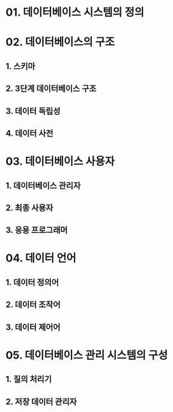 # 01. 데이터베이스 시스템의 정의

# 02. 데이터베이스의 구조
## 1. 스키마
## 2. 3단계 데이터베이스 구조
## 3. 데이터 독립성
## 4. 데이터 사전

# 03. 데이터베이스 사용자
## 1. 데이터베이스 관리자
## 2. 최종 사용자
## 3. 응용 프로그래머

# 04. 데이터 언어
## 1. 데이터 정의어
## 2. 데이터 조작어
## 3. 데이터 제어어

# 05. 데이터베이스 관리 시스템의 구성
## 1. 질의 처리기
## 2. 저장 데이터 관리자
